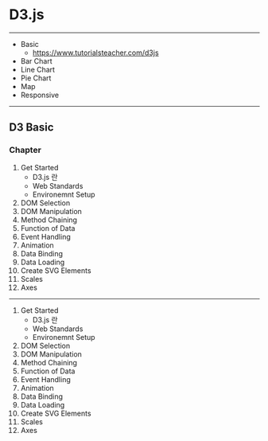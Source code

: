 # D3.js

---

- Basic
  - https://www.tutorialsteacher.com/d3js
- Bar Chart
- Line Chart
- Pie Chart
- Map
- Responsive

---

## D3 Basic

### Chapter

1. Get Started
   - D3.js 란
   - Web Standards
   - Environemnt Setup
2. DOM Selection
3. DOM Manipulation
4. Method Chaining
5. Function of Data
6. Event Handling
7. Animation
8. Data Binding
9. Data Loading
10. Create SVG Elements
11. Scales
12. Axes

---

1. Get Started
   - D3.js 란
   - Web Standards
   - Environemnt Setup
2. DOM Selection
3. DOM Manipulation
4. Method Chaining
5. Function of Data
6. Event Handling
7. Animation
8. Data Binding
9. Data Loading
10. Create SVG Elements
11. Scales
12. Axes
